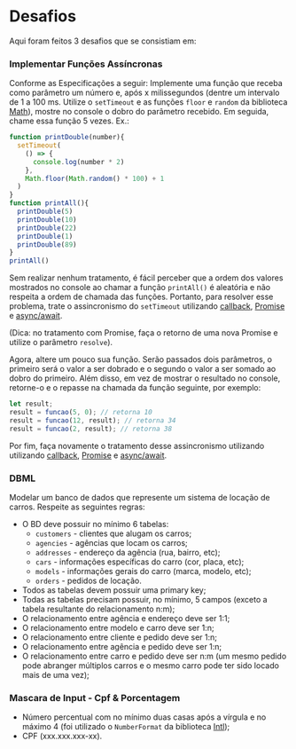 # Desafios

Aqui foram feitos 3 desafios que se consistiam em:

### Implementar Funções Assíncronas <br>
Conforme as Especificações a seguir:
Implemente uma função que receba como parâmetro um número e, após x milissegundos (dentre um intervalo de 1 a 100 ms. Utilize o `setTimeout` e as funções `floor` e `random` da biblioteca [Math](https://developer.mozilla.org/pt-BR/docs/Web/JavaScript/Reference/Global_Objects/Math)), mostre no console o dobro do parâmetro recebido. Em seguida, chame essa função 5 vezes. Ex.:

```js
function printDouble(number){
  setTimeout(
    () => {
      console.log(number * 2)
    }, 
    Math.floor(Math.random() * 100) + 1
  )
}
function printAll(){
  printDouble(5)
  printDouble(10)
  printDouble(22)
  printDouble(1)
  printDouble(89)
}
printAll()
```

Sem realizar nenhum tratamento, é fácil perceber que a ordem dos valores mostrados no console ao chamar a função `printAll()` é aleatória e não respeita a ordem de chamada das funções. Portanto, para resolver esse problema, trate o assincronismo do `setTimeout` utilizando [callback](https://developer.mozilla.org/pt-BR/docs/Glossario/Callback_function), [Promise](https://developer.mozilla.org/pt-BR/docs/Web/JavaScript/Reference/Global_Objects/Promise) e [async/await](https://developer.mozilla.org/pt-BR/docs/Web/JavaScript/Reference/Operators/await).

(Dica: no tratamento com Promise, faça o retorno de uma nova Promise e utilize o parâmetro `resolve`).

Agora, altere um pouco sua função. Serão passados dois parâmetros, o primeiro será o valor a ser dobrado e o segundo o valor a ser somado ao dobro do primeiro. Além disso, em vez de mostrar o resultado no console, retorne-o e o repasse na chamada da função seguinte, por exemplo:

```js
let result;
result = funcao(5, 0); // retorna 10
result = funcao(12, result); // retorna 34
result = funcao(2, result); // retorna 38
```

Por fim, faça novamente o tratamento desse assincronismo utilizando utilizando [callback](https://developer.mozilla.org/pt-BR/docs/Glossario/Callback_function), [Promise](https://developer.mozilla.org/pt-BR/docs/Web/JavaScript/Reference/Global_Objects/Promise) e [async/await](https://developer.mozilla.org/pt-BR/docs/Web/JavaScript/Reference/Operators/await).

### DBML

Modelar um banco de dados que represente um sistema de locação de carros. Respeite as seguintes regras:

- O BD deve possuir no mínimo 6 tabelas:
  - `customers` - clientes que alugam os carros;
  - `agencies` - agências que locam os carros;
  - `addresses` - endereço da agência (rua, bairro, etc);
  - `cars` - informações específicas do carro (cor, placa, etc);
  - `models` - informações gerais do carro (marca, modelo, etc);
  - `orders` - pedidos de locação.
- Todos as tabelas devem possuir uma primary key;
- Todas as tabelas precisam possuir, no mínimo, 5 campos (exceto a tabela resultante do relacionamento n:m);
- O relacionamento entre agência e endereço deve ser 1:1;
- O relacionamento entre modelo e carro deve ser 1:n;
- O relacionamento entre cliente e pedido deve ser 1:n;
- O relacionamento entre agência e pedido deve ser 1:n;
- O relacionamento entre carro e pedido deve ser n:m (um mesmo pedido pode abranger múltiplos carros e o mesmo carro pode ter sido locado mais de uma vez);

### Mascara de Input - Cpf & Porcentagem <br>

- Número percentual com no mínimo duas casas após a vírgula e no máximo 4 (foi utilizado o `NumberFormat` da biblioteca [Intl](https://developer.mozilla.org/pt-BR/docs/Web/JavaScript/Reference/Global_Objects/NumberFormat));
- CPF (xxx.xxx.xxx-xx).
